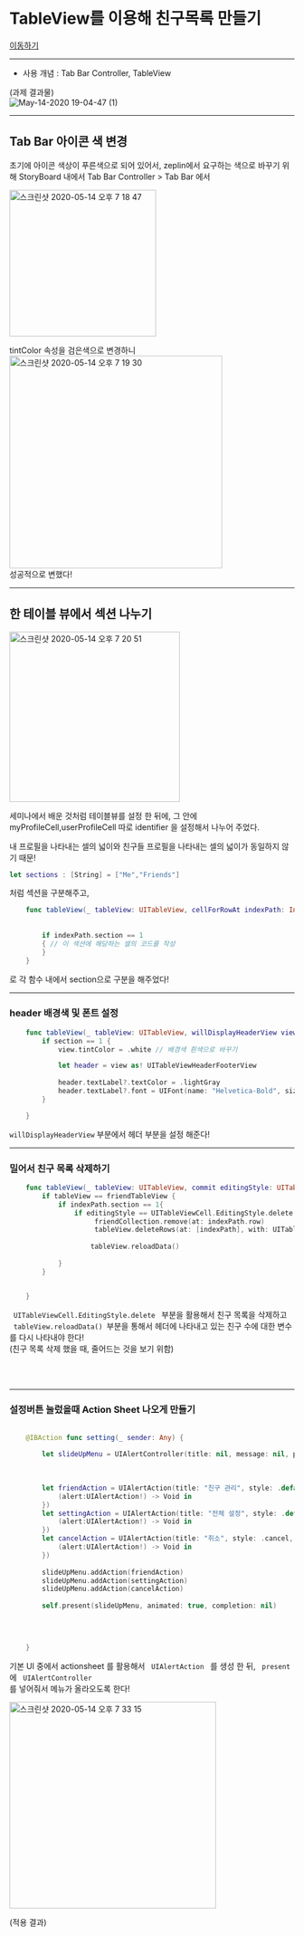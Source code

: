 

# TableView를 이용해 친구목록 만들기

[이동하기](https://github.com/26th-SOPT-iOS/SongJiHoon/tree/master/3rd_week/SOPT_thirdWeek_assignment_friendTableView%20%EB%B3%B5%EC%82%AC%EB%B3%B8)
___
- 사용 개념 : Tab Bar Controller, TableView

(과제 결과물) <br>
![May-14-2020 19-04-47 (1)](https://user-images.githubusercontent.com/60260284/81924360-fbbc6c80-9619-11ea-8179-c3c27eae086a.gif)


___

##  Tab Bar 아이콘 색 변경


초기에 아이콘 색상이 푸른색으로 되어 있어서, zeplin에서 요구하는 색으로 바꾸기 위해
StoryBoard 내에서 Tab Bar Controller > Tab Bar 에서 

<img width="259" alt="스크린샷 2020-05-14 오후 7 18 47" src="https://user-images.githubusercontent.com/60260284/81922883-bd25b280-9617-11ea-8ff9-c04985f0963f.png">

tintColor 속성을 검은색으로 변경하니 <br>
<img width="376" alt="스크린샷 2020-05-14 오후 7 19 30" src="https://user-images.githubusercontent.com/60260284/81922943-d9c1ea80-9617-11ea-8813-fae107d3e653.png"> <br>
성공적으로 변했다!

___

## 한 테이블 뷰에서 섹션 나누기


<img width="301" alt="스크린샷 2020-05-14 오후 7 20 51" src="https://user-images.githubusercontent.com/60260284/81923056-0970f280-9618-11ea-8db6-985e768d84e0.png">

세미나에서 배운 것처럼 테이블뷰를 설정 한 뒤에, 그 안에 myProfileCell,userProfileCell 
따로 identifier 을 설정해서 나누어 주었다.

내 프로필을 나타내는 셀의 넓이와 친구들 프로필을 나타내는 셀의 넓이가 동일하지 않기 때문!<br>

```Swift
let sections : [String] = ["Me","Friends"]
```
	

처럼 섹션을 구분해주고,

```Swift
    func tableView(_ tableView: UITableView, cellForRowAt indexPath: IndexPath) -> UITableViewCell {
        
        
        if indexPath.section == 1
        { // 이 섹션에 해당하는 셀의 코드를 작성
        }
    }
```


로 각 함수 내에서 section으로 구분을 해주었다!

___

###  header 배경색 및 폰트 설정


```Swift
    func tableView(_ tableView: UITableView, willDisplayHeaderView view: UIView, forSection section: Int) { // 여기서 헤더 속성 변경
        if section == 1 {
            view.tintColor = .white // 배경색 흰색으로 바꾸기

            let header = view as! UITableViewHeaderFooterView
      
            header.textLabel?.textColor = .lightGray
            header.textLabel?.font = UIFont(name: "Helvetica-Bold", size: 11)
        }

    }
```

<code>willDisplayHeaderView</code> 부분에서 헤더 부분을 설정 해준다!


___
### 밀어서 친구 목록 삭제하기
```Swift
    func tableView(_ tableView: UITableView, commit editingStyle: UITableViewCell.EditingStyle, forRowAt indexPath: IndexPath) {
        if tableView == friendTableView {
	        if indexPath.section == 1{
	            if editingStyle == UITableViewCell.EditingStyle.delete {
	                 friendCollection.remove(at: indexPath.row)
	                 tableView.deleteRows(at: [indexPath], with: UITableView.RowAnimation.automatic)
                
	                tableView.reloadData()             
                
            }
        }


    }
```

<code> UITableViewCell.EditingStyle.delete </code> 부분을 활용해서 친구 목록을 삭제하고 <br>
<code> tableView.reloadData() </code>부분을 통해서 헤더에 나타내고 있는 친구 수에 대한 변수를 다시 나타내야 한다!<br>
(친구 목록 삭제 했을 때, 줄어드는 것을 보기 위함)

<br>
<br>

___
### 설정버튼 눌렀을때 Action Sheet 나오게 만들기

```Swift
    
    @IBAction func setting(_ sender: Any) {
        
        let slideUpMenu = UIAlertController(title: nil, message: nil, preferredStyle: .actionSheet)
        
        
        
        let friendAction = UIAlertAction(title: "친구 관리", style: .default, handler: {
            (alert:UIAlertAction!) -> Void in
        })
        let settingAction = UIAlertAction(title: "전체 설정", style: .default, handler: {
            (alert:UIAlertAction!) -> Void in
        })
        let cancelAction = UIAlertAction(title: "취소", style: .cancel, handler: {
            (alert:UIAlertAction!) -> Void in
        })
        
        slideUpMenu.addAction(friendAction)
        slideUpMenu.addAction(settingAction)
        slideUpMenu.addAction(cancelAction)
        
        self.present(slideUpMenu, animated: true, completion: nil)

        
        
        
    }

```

기본 UI 중에서 actionsheet 를 활용해서 <code> UIAlertAction </code> 를 생성 한 뒤,
<code> present </code> 에 <code> UIAlertController </code> 를 넣어줘서 메뉴가 올라오도록 한다!

<img width="365" alt="스크린샷 2020-05-14 오후 7 33 15" src="https://user-images.githubusercontent.com/60260284/81924206-c3b52980-9619-11ea-8ba9-68011d2330cc.png">

(적용 결과)⠀
